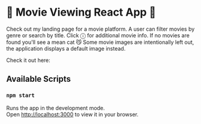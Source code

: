 # 🍿 Movie Viewing React App 🍿
Check out my landing page for a movie platform. A user can filter movies by genre or search by title.
Click ⓘ for additional movie info.
If no movies are found you'll see a mean cat 😼
Some movie images are intentionally left out, the application displays a default image instead.

Check it out here:


## Available Scripts
### `npm start`
Runs the app in the development mode.\
Open [http://localhost:3000](http://localhost:3000) to view it in your browser.
